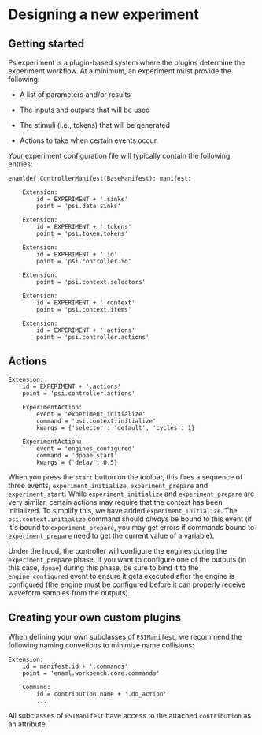 # Designing a new experiment

## Getting started

Psiexperiment is a plugin-based system where the plugins determine the experiment workflow. At a minimum, an experiment must provide the following:

* A list of parameters and/or results

* The inputs and outputs that will be used

* The stimuli (i.e., tokens) that will be generated

* Actions to take when certain events occur.
 
Your experiment configuration file will typically contain the following entries:

    enamldef ControllerManifest(BaseManifest): manifest:

        Extension:
            id = EXPERIMENT + '.sinks'
            point = 'psi.data.sinks'

        Extension:
            id = EXPERIMENT + '.tokens'
            point = 'psi.token.tokens'

        Extension:
            id = EXPERIMENT + '.io'
            point = 'psi.controller.io'

        Extension:
            point = 'psi.context.selectors'

        Extension:
            id = EXPERIMENT + '.context'
            point = 'psi.context.items'

        Extension:
            id = EXPERIMENT + '.actions'
            point = 'psi.controller.actions'

## Actions

    Extension:
        id = EXPERIMENT + '.actions'
        point = 'psi.controller.actions'

        ExperimentAction:
            event = 'experiment_initialize'
            command = 'psi.context.initialize'
            kwargs = {'selector': 'default', 'cycles': 1}

        ExperimentAction:
            event = 'engines_configured'
            command = 'dpoae.start'
            kwargs = {'delay': 0.5}

When you press the `start` button on the toolbar, this fires a sequence of three events, `experiment_initialize`, `experiment_prepare` and `experiment_start`.  While `experiment_initialize` and `experiment_prepare` are very similar, certain actions may require that the context has been initialized. To simplify this, we have added `experiment_initialize`. The `psi.context.initialize` command should *always* be bound to this event (if it's bound to `experiment_prepare`, you may get errors if commands bound to `experiment_prepare` need to get the current value of a variable).

Under the hood, the controller will configure the engines during the `experiment_prepare` phase. If you want to configure one of the outputs (in this case, `dpoae`) during this phase, be sure to bind it to the `engine_configured` event to ensure it gets executed after the engine is configured (the engine must be configured before it can properly receive waveform samples from the outputs).

## Creating your own custom plugins

When defining your own subclasses of `PSIManifest`, we recommend the following naming convetions to minimize name collisions:

    Extension:
        id = manifest.id + '.commands'
        point = 'enaml.workbench.core.commands'

        Command:
            id = contribution.name + '.do_action'
            ...

All subclasses of `PSIManifest` have access to the attached `contribution` as an attribute.
